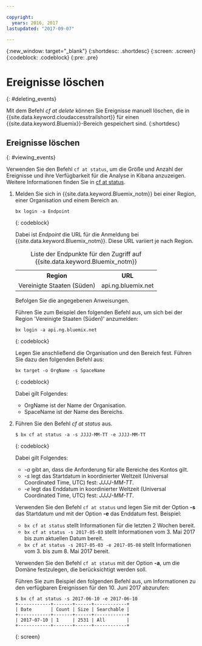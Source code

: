 ```yaml
---

copyright:
  years: 2016, 2017
lastupdated: "2017-09-07"

---
```


{:new_window: target="_blank"}
{:shortdesc: .shortdesc}
{:screen: .screen}
{:codeblock: .codeblock}
{:pre: .pre}

# Ereignisse löschen
{: #deleting_events}

Mit dem Befehl *cf at delete* können Sie Ereignisse manuell löschen, die in {{site.data.keyword.cloudaccesstrailshort}} für einen {{site.data.keyword.Bluemix}}-Bereich gespeichert sind.
{:shortdesc}

## Ereignisse löschen
{: #viewing_events}

Verwenden Sie den Befehl `cf at status`, um die Größe und Anzahl der Ereignisse und ihre Verfügbarkeit für die Analyse in Kibana anzuzeigen. Weitere Informationen finden Sie in [cf at status](/docs/services/cloud-activity-tracker/cli/at_cli.html#status).

1. Melden Sie sich in {{site.data.keyword.Bluemix_notm}} bei einer Region, einer Organisation und einem Bereich an. 

    ```
    bx login -a Endpoint
    ```
    {: codeblock}
	
	Dabei ist *Endpoint* die URL für die Anmeldung bei {{site.data.keyword.Bluemix_notm}}. Diese URL variiert je nach Region.
	
	<table>
	    <caption>Liste der Endpunkte für den Zugriff auf {{site.data.keyword.Bluemix_notm}}</caption>
		<tr>
		  <th>Region</th>
		  <th>URL</th>
		</tr>
		<tr>
		  <td>Vereinigte Staaten (Süden)</td>
		  <td>api.ng.bluemix.net</td>
		</tr>
	</table>

    Befolgen Sie die angegebenen Anweisungen. 

    Führen Sie zum Beispiel den folgenden Befehl aus, um sich bei der Region 'Vereinigte Staaten (Süden)' anzumelden:
	
	```
	bx login -a api.ng.bluemix.net
	```
	{: codeblock}
	
	Legen Sie anschließend die Organisation und den Bereich fest. Führen Sie dazu den folgenden Befehl aus:

    ```
    bx target -o OrgName -s SpaceName
    ```
   {: codeblock}

    Dabei gilt Folgendes: 

    * OrgName ist der Name der Organisation.
    * SpaceName ist der Name des Bereichs.

2. Führen Sie den Befehl *cf at status* aus.

    ```
    $ bx cf at status -a -s JJJJ-MM-TT -e JJJJ-MM-TT
    ```
    {: codeblock}
    
    Dabei gilt Folgendes:
    
    * *-a* gibt an, dass die Anforderung für alle Bereiche des Kontos gilt.
    * *-s* legt das Startdatum in koordinierter Weltzeit (Universal Coordinated Time, UTC) fest: *JJJJ-MM-TT*.
    * *-e* legt das Enddatum in koordinierter Weltzeit (Universal Coordinated Time, UTC) fest: *JJJJ-MM-TT*.
    	
	Verwenden Sie den Befehl `cf at status` und legen Sie mit der Option **-s** das Startdatum und mit der Option **-e** das Enddatum fest. Beispiel:

    * `bx cf at status` stellt Informationen für die letzten 2 Wochen bereit.
    * `bx cf at status -s 2017-05-03` stellt Informationen vom 3. Mai 2017 bis zum aktuellen Datum bereit.
    * `bx cf at status -s 2017-05-03 -e 2017-05-08` stellt Informationen vom 3. bis zum 8. Mai 2017 bereit. 
 
    Verwenden Sie den Befehl `cf at status` mit der Option **-a**, um die Domäne festzulegen, die berücksichtigt werden soll.
	
    Führen Sie zum Beispiel den folgenden Befehl aus, um Informationen zu den verfügbaren Ereignissen für den 10. Juni 2017 abzurufen:
    
    ```
    $ bx cf at status -s 2017-06-10 -e 2017-06-10
    +------------+-------+------+------------+
    | Date       | Count | Size | Searchable |
    +------------+-------+------+------------+
    | 2017-07-10 | 1     | 2531 | All        |
    +------------+-------+------+------------+
    ```
    {: screen}
	














